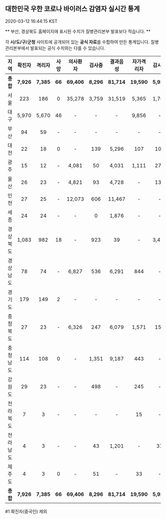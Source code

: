 
## 대한민국 우한 코로나 바이러스 감염자 실시간 통계
2020-03-12 16:44:15 KST

** 부산, 경상북도 홈페이지에 표시된 수치가 질병관리본부 발표보다 적습니다. **

각 **시/도/구/군청** 사이트에 공개되어 있는 **공식 자료**를 수합하여 만든 통계입니다.
질병관리본부에서 발표되는 공식 수치와는 다를 수 있습니다.


|  지역  | 확진자 |  격리자  |  사망  |  의사환자  |  검사중  |  결과음성  |  자가격리자  |  감시중  |  감시해제  |  퇴원  |
|:------:|:------:|:--------:|:--------:|:----------:|:--------:|:----------------:|:------------:|:--------:|:----------:|:--:|
|**총합**|**7,926**|**7,385**|**66**|**69,406**|**8,296**|**81,714**|**19,590**|**5,925**|**12,479**|**475**|
|서울|223|186|0|35,278|3,759|31,519|5,365|1,763|3,602|37|
|대구|5,970|5,670|46|-|-|-|9,856|-|-|254|
|부산|94|59|-|-|-|-|-|-|-|35|
|대전|22|18|0|-|139|5,296|107|107|337|4|
|광주|15|12|-|4,081|50|4,031|1,111|273|838|3|
|울산|26|23|-|4,821|93|4,728|-|132|259|3|
|인천|27|25|-|12,073|606|11,467|-|-|-|2|
|세종|24|24|-|-|0|1,876|-|-|-|-|
|경상북도|1,083|982|18|-|923|39|-|3,455|5,857|83|
|경상남도|78|74|-|6,827|536|6,291|844|-|-|4|
|경기도|179|149|2|-|-|-|-|-|-|28|
|충청북도|27|23|-|6,326|247|6,079|1,571|158|1,416|4|
|충청남도|114|108|0|-|1,351|9,187|443|-|-|6|
|강원도|29|23|-|-|498|-|245|-|-|6|
|전라북도|7|3|-|-|-|-|15|-|-|4|
|전라남도|4|3|-|-|43|1,201|-|37|170|1|
|제주도|4|3|0|-|51|-|33|-|-|1|
|**총합**|**7,926**|**7,385**|**66**|**69,406**|**8,296**|**81,714**|**19,590**|**5,925**|**12,479**|**475**|


#1 확진자(중국인) 제외
